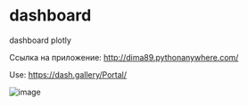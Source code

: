 # dashboard
dashboard plotly

Ссылка на приложение: http://dima89.pythonanywhere.com/

Use: https://dash.gallery/Portal/

![image](https://user-images.githubusercontent.com/61515881/216750365-9fc47b52-c200-4cfd-bae4-b594d5a1cc85.png)
